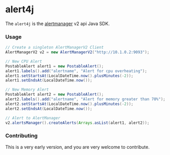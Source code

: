 # alert4j
The `alert4j` is the [alertmanager](https://github.com/prometheus/alertmanager) v2 api Java SDK.

### Usage
```java
// Create a singleton AlertManagerV2 Client
AlertManagerV2 v2 = new AlertManagerV2("http://10.1.0.2:9093");

// New CPU Alert
PostableAlert alert1 = new PostableAlert();
alert1.labels().add("alertname", "Alert for cpu overheating");
alert1.setStartsAt(LocalDateTime.now().plusMinutes(-2));
alert1.setEndsAt(LocalDateTime.now());

// New Memory Alert
PostableAlert alert2 = new PostableAlert();
alert2.labels().add("alertname", "Alert for memory greater than 70%");
alert2.setStartsAt(LocalDateTime.now().plusMinutes(-2));
alert2.setEndsAt(LocalDateTime.now());

// Alert to AlertManager
v2.alertsManager().createAlerts(Arrays.asList(alert1, alert2));
```
### Contributing
This is a very early version, and you are very welcome to contribute.
